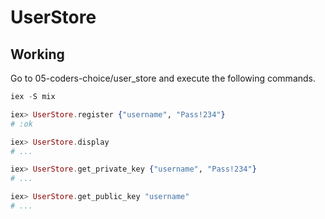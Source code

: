 # UserStore

## Working

Go to 05-coders-choice/user_store and execute the following commands.
~~~ elixir
iex -S mix

iex> UserStore.register {"username", "Pass!234"}
# :ok

iex> UserStore.display
# ...

iex> UserStore.get_private_key {"username", "Pass!234"}
# ...

iex> UserStore.get_public_key "username"
# ...
  
~~~